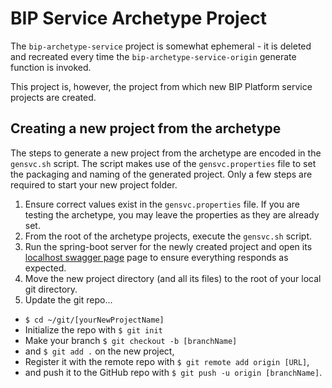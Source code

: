 # BIP Service Archetype Project

The `bip-archetype-service` project is somewhat ephemeral - it is deleted and recreated every time the `bip-archetype-service-origin` generate function is invoked.

This project is, however, the project from which new BIP Platform service projects are created.

## Creating a new project from the archetype

The steps to generate a new project from the archetype are encoded in the `gensvc.sh` script. The script makes use of the `gensvc.properties` file to set the packaging and naming of the generated project. Only a few steps are required to start your new project folder.

1. Ensure correct values exist in the `gensvc.properties` file. If you are testing the archetype, you may leave the properties as they are already set.
2. From the root of the archetype projects, execute the `gensvc.sh` script.
3. Run the spring-boot server for the newly created project and open its [localhost swagger page](http://localhost:8080/swagger-ui.html) page to ensure everything responds as expected.
4. Move the new project directory (and all its files) to the root of your local git directory.
5. Update the git repo...

  - `$ cd ~/git/[yourNewProjectName]`
  - Initialize the repo with `$ git init`
  - Make your branch `$ git checkout -b [branchName]`
  - and `$ git add .` on the new project,
  - Register it with the remote repo with `$ git remote add origin [URL]`,
  - and push it to the GitHub repo with `$ git push -u origin [branchName]`.
